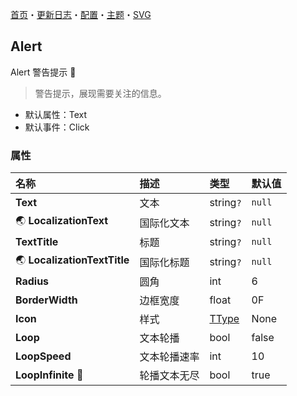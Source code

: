 ﻿[首页](../Home.md)・[更新日志](../UpdateLog.md)・[配置](../Config.md)・[主题](../Theme.md)・[SVG](../SVG.md)

## Alert

Alert 警告提示 👚

> 警告提示，展现需要关注的信息。

- 默认属性：Text
- 默认事件：Click

### 属性

名称 | 描述 | 类型 | 默认值 |
:--|:--|:--|:--|
**Text** | 文本 | string`?` | `null` |
🌏 **LocalizationText** | 国际化文本 | string`?` | `null` |
**TextTitle** | 标题 | string`?` | `null` |
🌏 **LocalizationTextTitle** | 国际化标题 | string`?` | `null` |
**Radius** | 圆角 | int | 6 |
**BorderWidth** | 边框宽度 | float | 0F |
**Icon** | 样式 | [TType](Enum.md#ttype) | None |
**Loop** | 文本轮播 | bool | false |
**LoopSpeed** | 文本轮播速率 | int | 10 |
**LoopInfinite** 🔴 | 轮播文本无尽 | bool | true |